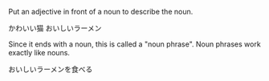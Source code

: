 Put an adjective in front of a noun to describe the noun.

かわいい猫
おいしいラーメン

Since it ends with a noun, this is called a "noun phrase". Noun phrases work exactly like nouns.

おいしいラーメンを食べる